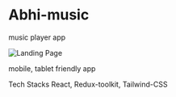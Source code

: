 # Abhi-music

music player app 

![Landing Page](https://miro.medium.com/max/1400/1*5MReEyQji_ESzRIwT8wY0w.png)

mobile, tablet friendly app

Tech Stacks 
React, Redux-toolkit, Tailwind-CSS
